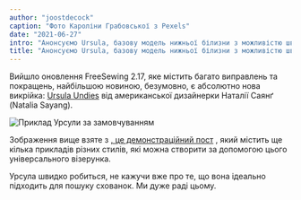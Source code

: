 ```yaml
---
author: "joostdecock"
caption: "Фото Кароліни Грабовської з Pexels"
date: "2021-06-27"
intro: "Анонсуємо Ursula, базову модель нижньої білизни з можливістю швидкого налаштування"
title: "Анонсуємо Ursula, базову модель нижньої білизни з можливістю швидкого налаштування"
---
```



Вийшло оновлення FreeSewing 2.17, яке містить багато виправлень та покращень, найбільшою новиною, безумовно, є абсолютно нова викрійка: [Ursula Undies](/designs/ursula/) від американської дизайнерки Наталії Саянґ (Natalia Sayang).

![Приклад Урсули за замовчуванням](https://posts.freesewing.org/uploads/example_aab890ee57.jpg)

Зображення вище взяте з [, це демонстраційний пост](/showcase/ursula-test-pairs/) , який містить ще кілька прикладів різних стилів, які можна створити за допомогою цього універсального візерунка.

Урсула швидко робиться, не кажучи вже про те, що вона ідеально підходить для пошуку схованок. Ми дуже раді цьому.

